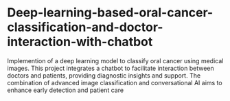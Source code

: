 # Deep-learning-based-oral-cancer-classification-and-doctor-interaction-with-chatbot
Implemention of a deep learning model to classify oral cancer using medical images. This project integrates a chatbot to facilitate interaction between doctors and patients, providing diagnostic insights and support. The combination of advanced image classification and conversational AI aims to enhance early detection and patient care
